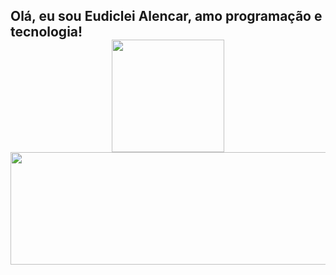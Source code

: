 <h2>Olá, eu sou Eudiclei Alencar, amo programação e tecnologia!
<div align="center">
  <a href="https://github.com/eudiclei">
  <img height="180em" src="https://github-readme-stats.vercel.app/api?username=eudiclei&show_icons=true&theme=dracula&include_all_commits=true&count_private=true"/>
  <img height="180em" width="550em" src="https://github-readme-stats.vercel.app/api/top-langs/?username=eudiclei&layout=compact&langs_count=7&theme=dracula"/>
</div>



